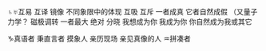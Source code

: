 ♄♅互易 互译 镜像 不同象限中的体现
互吸 互斥 一者成真 它者自然成假 （又量子力学？
磁极调转 一者最大 绝对 分晓
我想成为你 我成为你 你自然成为我或其它

♑︎真语者 秉直言者 摸象人 亲历现场 亲见真像的人
♒︎拼凑者
